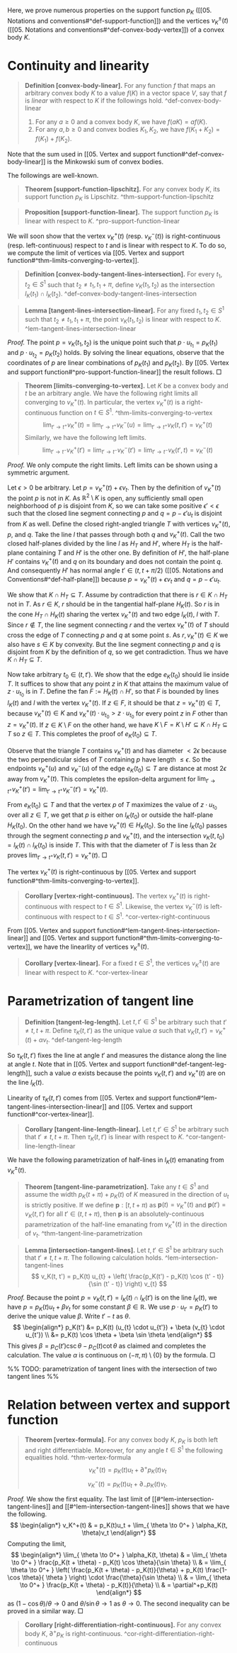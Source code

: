Here, we prove numerous properties on the support function $p_K$ ([[05. Notations and conventions#^def-support-function]]) and the vertices $v_K^{\pm}(t)$ ([[05. Notations and conventions#^def-convex-body-vertex]]) of a convex body $K$.

# Continuity and linearity

> __Definition [convex-body-linear].__ For any function $f$ that maps an arbitrary convex body $K$ to a value $f(K)$ in a vector space $V$, say that $f$ is _linear_ with respect to $K$ if the followings hold. ^def-convex-body-linear
> 
> 1. For any $a \geq 0$ and a convex body $K$, we have $f(aK) = a f(K)$.
> 2. For any $a, b \geq 0$ and convex bodies $K_1, K_2$, we have $f(K_1 + K_2) = f(K_1) + f(K_2)$.

Note that the sum used in [[05. Vertex and support function#^def-convex-body-linear]] is the Minkowski sum of convex bodies.

The followings are well-known.

> __Theorem [support-function-lipschitz].__ For any convex body $K$, its support function $p_K$ is Lipschitz. ^thm-support-function-lipschitz

> __Proposition [support-function-linear].__ The support function $p_K$ is linear with respect to $K$. ^pro-support-function-linear

We will soon show that the vertex $v_K^{+}(t)$ (resp. $v_K^-(t)$) is right-continuous (resp. left-continuous) respect to $t$ and is linear with respect to $K$. To do so, we compute the limit of vertices via [[05. Vertex and support function#^thm-limits-converging-to-vertex]].

> __Definition [convex-body-tangent-lines-intersection].__ For every $t_1, t_2 \in S^1$ such that $t_2 \neq t_1,  t_1 + \pi$, define $v_K(t_1, t_2)$ as the intersection $l_K(t_1) \cap l_K(t_2)$. ^def-convex-body-tangent-lines-intersection

> __Lemma [tangent-lines-intersection-linear].__ For any fixed $t_1, t_2 \in S^1$ such that $t_2 \neq t_1,  t_1 + \pi$, the point $v_K(t_1, t_2)$ is linear with respect to $K$. ^lem-tangent-lines-intersection-linear

_Proof._ The point $p = v_K(t_1, t_2)$ is the unique point such that $p \cdot u_{t_1} = p_K(t_1)$ and $p \cdot u_{t_2} = p_K(t_2)$ holds. By solving the linear equations, observe that the coordinates of $p$ are linear combinations of $p_K(t_1)$ and $p_K(t_2)$. By [[05. Vertex and support function#^pro-support-function-linear]] the result follows. □

> __Theorem [limits-converging-to-vertex].__ Let $K$ be a convex body and $t$ be an arbitrary angle. We have the following right limits all converging to $v_K^+(t)$. In particular, the vertex $v_K^+(t)$ is a right-continuous function on $t \in S^1$. ^thm-limits-converging-to-vertex
$$
\lim_{ t' \to t^+ } v_K^+(t) = \lim_{ t' \to t^+ } v_K^-(u) = \lim_{ t' \to t^+ } v_K(t, t') = v_K^+(t)
$$
> Similarly, we have the following left limits.
$$
\lim_{ t' \to t^- } v_K^+(t') = \lim_{ t' \to t^- } v_K^-(t') = \lim_{ t' \to t^- } v_K(t', t) = v_K^-(t)
$$

_Proof._ We only compute the right limits. Left limits can be shown using a symmetric argument.

Let $\epsilon > 0$ be arbitrary. Let $p = v_K^+(t) + \epsilon v_t$. Then by the definition of $v_K^+(t)$ the point $p$ is not in $K$. As $\mathbb{R}^2 \setminus K$ is open, any sufficiently small open neighborhood of $p$ is disjoint from $K$, so we can take some positive $\epsilon' < \epsilon$ such that the closed line segment connecting $p$ and $q = p - \epsilon' u_t$ is disjoint from $K$ as well. Define the closed right-angled triangle $T$ with vertices $v_K^+(t)$, $p$, and $q$. Take the line $l$ that passes through both $q$ and $v_K^+(t)$. Call the two closed half-planes divided by the line $l$ as $H_T$ and $H'$, where $H_T$ is the half-plane containing $T$ and $H'$ is the other one. By definition of $H'$, the half-plane $H'$ contains $v_K^+(t)$ and $q$ on its boundary and does not contain the point $q$. And consequently $H'$ has normal angle $t' \in (t, t + \pi/2)$ ([[05. Notations and Conventions#^def-half-plane]]) because $p = v_K^+(t) + \epsilon v_t$ and $q = p - \epsilon' u_t$.

We show that $K \cap H_T \subseteq T$. Assume by contradiction that there is $r \in K \cap H_T$ not in $T$. As $r \in K$, $r$ should be in the tangential half-plane $H_K(t)$. So $r$ is in the cone $H_T \cap H_K(t)$ sharing the vertex $v_K^+(t)$ and two edge $l_K(t)$, $l$ with $T$. Since $r \not\in T$, the line segment connecting $r$ and the vertex $v_K^+(t)$ of $T$ should cross the edge of $T$ connecting $p$ and $q$ at some point $s$. As $r, v_K^+(t) \in K$ we also have $s \in K$ by convexity. But the line segment connecting $p$ and $q$ is disjoint from $K$ by the definition of $q$, so we get contradiction. Thus we have $K \cap H_T \subseteq T$.

Now take arbitrary $t_0 \in (t, t')$. We show that the edge $e_K(t_0)$ should lie inside $T$. It suffices to show that any point $z$ in $K$ that attains the maximum value of $z \cdot u_{t_0}$ is in $T$. Define the fan $F := H_K(t) \cap H'$, so that $F$ is bounded by lines $l_K(t)$ and $l$ with the vertex $v_K^+(t)$. If $z \in F$, it should be that $z = v_K^+(t) \in T$, because $v_K^+(t) \in K$ and $v_K^+(t) \cdot u_{t_0} > z \cdot u_{t_0}$ for every point $z$ in $F$ other than $z = v_K^+(t)$. If $z \in K \setminus F$ on the other hand, we have $K \setminus F = K \setminus H' \subseteq K \cap H_T \subseteq T$ so $z \in T$. This completes the proof of $e_K(t_0) \subseteq T$.

Observe that the triangle $T$ contains $v_K^+(t)$ and has diameter $< 2\epsilon$ because the two perpendicular sides of $T$ containing $p$ have length $\leq \epsilon$. So the endpoints $v_K^+(u)$ and $v_K^-(u)$ of the edge $e_K(t_0) \subseteq T$ are distance at most $2\epsilon$ away from $v_K^+(t)$. This completes the epsilon-delta argument for $\lim_{ t' \to t^+ } v_K^+(t') = \lim_{ t' \to t^+ } v_K^-(t') = v_K^+(t)$. 

From $e_K(t_0) \subseteq T$ and that the vertex $p$ of $T$ maximizes the value of $z \cdot u_{t_0}$ over all $z \in T$, we get that $p$ is either on $l_K(t_0)$ or outside the half-plane $H_K(t_0)$. On the other hand we have $v_K^+(t) \in H_K(t_0)$. So the line $l_K(t_0)$ passes through the segment connecting $p$ and $v_K^+(t)$, and the intersection $v_K(t, t_0) = l_K(t) \cap l_K(t_0)$ is inside $T$. This with that the diameter of $T$ is less than $2 \epsilon$ proves $\lim_{ t' \to t^+ } v_K(t, t') = v_K^+(t)$. □

The vertex $v_K^+(t)$ is right-continuous by [[05. Vertex and support function#^thm-limits-converging-to-vertex]].

> __Corollary [vertex-right-continuous].__ The vertex $v_K^+(t)$ is right-continuous with respect to $t \in S^1$. Likewise, the vertex $v_K^-(t)$ is left-continuous with respect to $t \in S^1$. ^cor-vertex-right-continuous

From [[05. Vertex and support function#^lem-tangent-lines-intersection-linear]] and [[05. Vertex and support function#^thm-limits-converging-to-vertex]], we have the linearlity of vertices $v_K^{\pm}(t)$.

> __Corollary [vertex-linear].__ For a fixed $t \in S^1$, the vertices $v_K^{\pm}(t)$ are linear with respect to $K$. ^cor-vertex-linear

# Parametrization of tangent line

> __Definition [tangent-leg-length].__ Let $t, t' \in S^1$ be arbitrary such that $t' \neq t, t + \pi$. Define $\tau_K(t, t')$ as the unique value $\alpha$ such that $v_K(t, t') = v_K^+(t) + \alpha v_t$. ^def-tangent-leg-length

So $\tau_K(t, t')$ fixes the line at angle $t'$ and measures the distance along the line at angle $t$. Note that in [[05. Vertex and support function#^def-tangent-leg-length]], such a value $\alpha$ exists because the points $v_K(t, t')$ and $v_K^+(t)$ are on the line $l_K(t)$.

Linearity of $\tau_K(t, t')$ comes from [[05. Vertex and support function#^lem-tangent-lines-intersection-linear]] and [[05. Vertex and support function#^cor-vertex-linear]].

> __Corollary [tangent-line-length-linear].__ Let $t, t' \in S^1$ be arbitrary such that $t' \neq t, t + \pi$. Then $\tau_K(t, t')$ is linear with respect to $K$. ^cor-tangent-line-length-linear

We have the following parametrization of half-lines in $l_K(t)$ emanating from $v_K^{\pm}(t)$.

> __Theorem [tangent-line-parametrization].__ Take any $t \in S^1$ and assume the width $p_K(t + \pi) + p_K(t)$ of $K$ measured in the direction of $u_t$ is strictly positive. If we define $\mathbf{p} : [t, t + \pi)$ as $\mathbf{p}(t) = v_K^+(t)$ and $\mathbf{p}(t') = v_K(t, t')$ for all $t' \in (t, t + \pi)$, then $\mathbf{p}$ is an absolutely-continuous parametrization of the half-line emanating from $v_K^+(t)$ in the direction of $v_t$. ^thm-tangent-line-parametrization

> __Lemma [intersection-tangent-lines].__ Let $t, t' \in S^1$ be arbitrary such that $t' \neq t, t + \pi$. The following calculation holds.  ^lem-intersection-tangent-lines
$$
v_K(t, t') = p_K(t) u_{t} + \left( \frac{p_K(t') - p_K(t) \cos (t' - t)}{\sin (t' - t)} \right)  v_{t}
$$

_Proof._ Because the point $p = v_K(t, t') = l_{K}(t) \cap l_K(t')$ is on the line $l_K(t)$, we have $p = p_K(t) u_{t} + \beta v_{t}$ for some constant $\beta \in \mathbb{R}$. We use $p \cdot u_{t'} = p_K(t')$ to derive the unique value $\beta$. Write $t' - t$ as $\theta$.
$$
\begin{align*}
p_K(t') &= p_K(t) (u_{t} \cdot u_{t'}) + \beta (v_{t} \cdot u_{t'}) \\
&= p_K(t) \cos \theta + \beta \sin \theta
\end{align*}
$$
This gives $\beta = p_C(t') \csc \theta - p_C(t) \cot \theta$ as claimed and completes the calculation. The value $\alpha$ is continuous on $(-\pi, \pi) \setminus \left\{ 0 \right\}$ by the formula. □

%% TODO: parametrization of tangent lines with the intersection of two tangent lines %%

# Relation between vertex and support function

> __Theorem [vertex-formula].__ For any convex body $K$, $p_K$ is both left and right differentiable. Moreover, for any angle $t \in S^1$ the following equalities hold. ^thm-vertex-formula
$$
v_K^+(t) = p_K(t)u_t + \partial^+p_K(t)v_t
$$
$$
v_K^-(t) = p_K(t)u_t + \partial_-p_K(t)v_t.
$$

_Proof._ We show the first equality. The last limit of [[#^lem-intersection-tangent-lines]] and [[#^lem-intersection-tangent-lines]] shows that we have the following.
$$
\begin{align*}
v_K^+(t) & = p_K(t)u_t + \lim_{ \theta \to 0^+ }  \alpha_K(t, \theta)v_t
\end{align*}
$$
Computing the limit,
$$
\begin{align*}
\lim_{ \theta \to 0^+ }  \alpha_K(t, \theta) & = \lim_{ \theta \to 0^+ } \frac{p_K(t + \theta) - p_K(t) \cos \theta}{\sin \theta} \\
& = \lim_{ \theta \to 0^+ } \left( \frac{p_K(t + \theta) - p_K(t)}{\theta} + p_K(t) \frac{1- \cos \theta}{ \theta } \right) \cdot \frac{\theta}{\sin \theta} \\
& = \lim_{ \theta \to 0^+ } \frac{p_K(t + \theta) - p_K(t)}{\theta}  \\
& = \partial^+p_K(t)
\end{align*} 
$$
as $(1 - \cos \theta)/\theta \to 0$ and $\theta / \sin \theta \to 1$ as $\theta \to 0$. The second inequality can be proved in a similar way. □

> __Corollary [right-differentiation-right-continuous].__ For any convex body $K$, $\partial^+ p_K$ is right-continuous. ^cor-right-differentiation-right-continuous